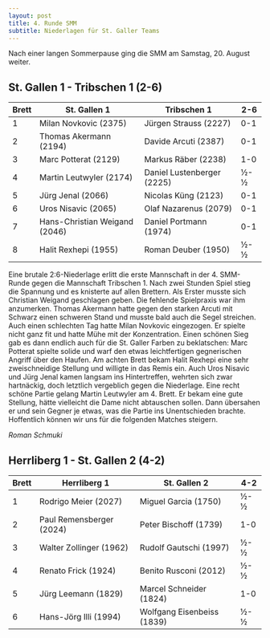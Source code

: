 ```yaml
---
layout: post
title: 4. Runde SMM
subtitle: Niederlagen für St. Galler Teams
---
```


Nach einer langen Sommerpause ging die SMM am Samstag, 20. August weiter.

## St. Gallen 1 - Tribschen 1 (2-6)

| Brett | St. Gallen 1                  | Tribschen 1                | 2-6 |
|-------|-------------------------------|----------------------------|-----|
| 1     | Milan Novkovic (2375)         | Jürgen Strauss  (2227)     | 0-1 |
| 2     | Thomas Akermann (2194)        | Davide Arcuti  (2387)      | 0-1 |
| 3     | Marc Potterat (2129)          | Markus Räber (2238)        | 1-0 |
| 4     | Martin Leutwyler (2174)       | Daniel Lustenberger (2225) | ½-½ |
| 5     | Jürg Jenal (2066)             | Nicolas Küng (2123)        | 0-1 |
| 6     | Uros Nisavic (2065)           | Olaf Nazarenus (2079)      | 0-1 |
| 7     | Hans-Christian Weigand (2046) | Daniel Portmann (1974)     | 0-1 |
| 8     | Halit Rexhepi (1955)          | Roman Deuber (1950)        | ½-½ |

Eine brutale 2:6-Niederlage erlitt die erste Mannschaft in der 4. SMM-Runde gegen die Mannschaft Tribschen 1. Nach zwei Stunden Spiel stieg die Spannung und es knisterte auf allen Brettern. Als Erster musste sich Christian Weigand geschlagen geben. Die fehlende Spielpraxis war ihm anzumerken. Thomas Akermann hatte gegen den starken Arcuti mit Schwarz einen schweren Stand und musste bald auch die Segel streichen. Auch einen schlechten Tag hatte Milan Novkovic eingezogen. Er spielte nicht ganz fit und hatte Mühe mit der Konzentration. Einen schönen Sieg gab es dann endlich auch für die St. Galler Farben zu beklatschen: Marc Potterat spielte solide und warf den etwas leichtfertigen gegnerischen Angriff über den Haufen. Am achten Brett bekam Halit Rexhepi eine sehr zweischneidige Stellung und willigte in das Remis ein. Auch Uros Nisavic und Jürg Jenal kamen langsam ins Hintertreffen, wehrten sich zwar hartnäckig, doch letztlich vergeblich gegen die Niederlage. Eine recht schöne Partie gelang Martin Leutwyler am 4. Brett. Er bekam eine gute Stellung, hätte vielleicht die Dame nicht abtauschen sollen. Dann übersahen er und sein Gegner je etwas, was die Partie ins Unentschieden brachte.
Hoffentlich können wir uns für die folgenden Matches steigern.

_Roman Schmuki_

## Herrliberg 1 - St. Gallen 2 (4-2)

| Brett | Herrliberg 1             | St. Gallen 2               | 4-2 |
|-------|--------------------------|----------------------------|-----|
| 1     | Rodrigo Meier (2027)     | Miguel Garcia (1750)       | ½-½ |
| 2     | Paul Remensberger (2024) | Peter Bischoff (1739)      | 1-0 |
| 3     | Walter Zollinger (1962)  | Rudolf Gautschi (1997)     | ½-½ |
| 4     | Renato Frick (1924)      | Benito Rusconi (2012)      | ½-½ |
| 5     | Jürg Leemann (1829)      | Marcel Schneider (1824)    | 1-0 |
| 6     | Hans-Jörg Illi (1994)    | Wolfgang Eisenbeiss (1839) | ½-½ |
